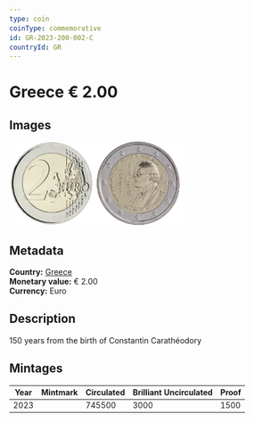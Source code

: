 ```yaml
---
type: coin
coinType: commemorative
id: GR-2023-200-002-C
countryId: GR
---
```


# Greece € 2.00

## Images

<img src="../../Images/common-2007-200.webp" height="150" alt="Front image"><img src="Images/GR-2023-200-002.webp" height="150" alt="Back image">

## Metadata

**Country:** [Greece](../../Countries/Greece/index.md)\
**Monetary value:** € 2.00\
**Currency:** Euro

## Description
150 years from the birth of Constantin Carathéodory

## Mintages

| Year | Mintmark | Circulated | Brilliant Uncirculated | Proof |
| ---- | -------- | ---------- | ---------------------- | ----- |
| 2023 |          | 745500     | 3000                   | 1500  |
